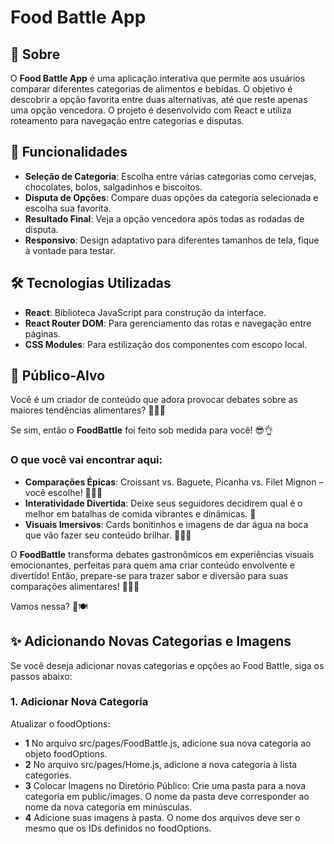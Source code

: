 # **Food Battle App**

## 📖 Sobre

O **Food Battle App** é uma aplicação interativa que permite aos usuários comparar diferentes categorias de alimentos e bebidas. O objetivo é descobrir a opção favorita entre duas alternativas, até que reste apenas uma opção vencedora. O projeto é desenvolvido com React e utiliza roteamento para navegação entre categorias e disputas.

## 🚀 Funcionalidades

- **Seleção de Categoria**: Escolha entre várias categorias como cervejas, chocolates, bolos, salgadinhos e biscoitos.
- **Disputa de Opções**: Compare duas opções da categoria selecionada e escolha sua favorita.
- **Resultado Final**: Veja a opção vencedora após todas as rodadas de disputa.
- **Responsivo**: Design adaptativo para diferentes tamanhos de tela, fique à vontade para testar.

## 🛠 Tecnologias Utilizadas

- **React**: Biblioteca JavaScript para construção da interface.
- **React Router DOM**: Para gerenciamento das rotas e navegação entre páginas.
- **CSS Modules**: Para estilização dos componentes com escopo local.

## 🎯 Público-Alvo

Você é um criador de conteúdo que adora provocar debates sobre as maiores tendências alimentares? 🤔🍰🍩

Se sim, então o **FoodBattle** foi feito sob medida para você! 😎👌

### O que você vai encontrar aqui:

- **Comparações Épicas**: Croissant vs. Baguete, Picanha vs. Filet Mignon – você escolhe! 🥐🥖🍖
- **Interatividade Divertida**: Deixe seus seguidores decidirem qual é o melhor em batalhas de comida vibrantes e dinâmicas. 🎉
- **Visuais Imersivos**: Cards bonitinhos e imagens de dar água na boca que vão fazer seu conteúdo brilhar. 🌟🍕📸

O **FoodBattle** transforma debates gastronômicos em experiências visuais emocionantes, perfeitas para quem ama criar conteúdo envolvente e divertido! Então, prepare-se para trazer sabor e diversão para suas comparações alimentares! 🍔🥗✨

Vamos nessa? 🚀🍽️


## ✨ Adicionando Novas Categorias e Imagens
Se você deseja adicionar novas categorias e opções ao Food Battle, siga os passos abaixo:

### 1. Adicionar Nova Categoria
Atualizar o foodOptions:

- **1** No arquivo src/pages/FoodBattle.js, adicione sua nova categoria ao objeto foodOptions.
- **2** No arquivo src/pages/Home.js, adicione a nova categoria à lista categories.
- **3** Colocar Imagens no Diretório Público: Crie uma pasta para a nova categoria em public/images. O nome da pasta deve corresponder ao nome da nova categoria em minúsculas.
- **4** Adicione suas imagens à pasta. O nome dos arquivos deve ser o mesmo que os IDs definidos no foodOptions.
